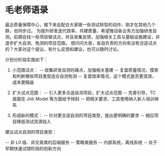 # 毛老师语录

最近质量保障中心，接下来会配合大家做一些测试转型的动作，刚才在其他几个群，也同步过。
为提升研发迭代效率，共建质量，希望推动各业务方加强研发自测。前期会找一些项目做试点，并且收集反馈，加强相关工具与基础设施建设，并逐步扩大自测、免测的项目范围。
想问问大家，各自负责的方向有没有合适试点的？大家对这个提议，有什么反馈和建议，也可以随时讨论。

计划分阶段实施如下：

1. 小范围试点：
-- 收集研发自测的痛点，加强相关基建
-- 复盘质量情况，摸索和判断哪些项目类型适合自测免测
-- 复盘效率情况，这个模式是否更高效，成本更精益

2. 扩大试点范围：
-- 引入更多合适自测项目，扩大试点范围
-- 完善引导，TC 层面在 Job Model 等方面给予倾斜
-- 把相关要求、工具使用纳入新人培训体系

3. 形成新的模式：
-- 针对更合适自测的项目类型，提出更明确的要求
-- 相应项目降低测试资源投入

建议试点自测的项目类型：

-- 非 L0 级、非交易类的后端服务
-- 策略类服务
-- 内部系统，离线系统
-- 处于早期快速试错阶段的创新方向